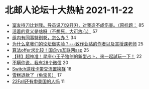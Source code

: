 # 北邮人论坛十大热帖 2021-11-22

- [室友持刀比划我。导员说刀没开刃，对我造不成伤害。（原标题：](https://bbs.byr.cn/article/Talking/6313715) 85
- [活着的意义是啥呀（不想死，大可放心）](https://bbs.byr.cn/article/PsyHealthOnline/59845) 57
- [组内有同事特别卷，怎么办？](https://bbs.byr.cn/article/WorkLife/1177224) 34
- [为什么拿我们的论坛做实验？---致作业贴的作者以及其授课老师](https://bbs.byr.cn/article/Feeling/3180436) 25
- [算法offer求比较！国企vs互联网ssp](https://bbs.byr.cn/article/Job/2149063) 25
- [【转】超神准！星座小王子独创的新型占卜、來一起試玩一下！](https://bbs.byr.cn/article/Constellations/326533) 22
- [不瞒你说，我有28个微信](https://bbs.byr.cn/article/Picture/3306271) 20
- [Switch游戏卡带交流置换群](https://bbs.byr.cn/article/Friends/2010687) 18
- [雪糕退款了（兔宝贝）](https://bbs.byr.cn/article/Food/516868) 17
- [22Fall还有申美国的人吗](https://bbs.byr.cn/article/GoAbroad/381331) 11


